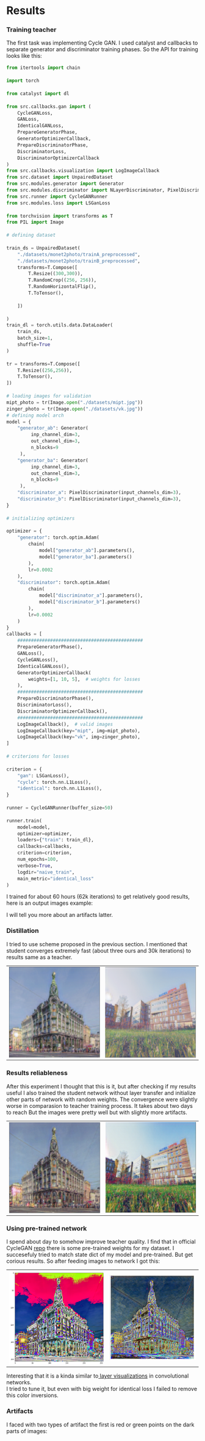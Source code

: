 # Results

### Training teacher

The first task was implementing Cycle GAN. I used catalyst and callbacks to separate generator and discriminator training phases. So the API for training looks like this:

```python
from itertools import chain

import torch

from catalyst import dl

from src.callbacks.gan import (
    CycleGANLoss,
    GANLoss,
    IdenticalGANLoss,
    PrepareGeneratorPhase,
    GeneratorOptimizerCallback,
    PrepareDiscriminatorPhase,
    DiscriminatorLoss,
    DiscriminatorOptimizerCallback
)
from src.callbacks.visualization import LogImageCallback
from src.dataset import UnpairedDataset
from src.modules.generator import Generator
from src.modules.discriminator import NLayerDiscriminator, PixelDiscriminator
from src.runner import CycleGANRunner
from src.modules.loss import LSGanLoss

from torchvision import transforms as T
from PIL import Image

# defining dataset

train_ds = UnpairedDataset(
    "./datasets/monet2photo/trainA_preprocessed",
    "./datasets/monet2photo/trainB_preprocessed",
    transforms=T.Compose([
        T.Resize((300,300)),
        T.RandomCrop((256, 256)),
        T.RandomHorizontalFlip(),
        T.ToTensor(),
        
    ])
    
)
train_dl = torch.utils.data.DataLoader(
    train_ds,
    batch_size=1,
    shuffle=True
)

tr = transforms=T.Compose([
    T.Resize((256,256)),
    T.ToTensor(),
])

# loading images for validation
mipt_photo = tr(Image.open("./datasets/mipt.jpg"))
zinger_photo = tr(Image.open("./datasets/vk.jpg"))
# defining model arch
model = {
    "generator_ab": Generator(
         inp_channel_dim=3, 
         out_channel_dim=3,
         n_blocks=9
     ),
    "generator_ba": Generator(
         inp_channel_dim=3, 
         out_channel_dim=3,
         n_blocks=9
     ),
    "discriminator_a": PixelDiscriminator(input_channels_dim=3),
    "discriminator_b": PixelDiscriminator(input_channels_dim=3),
}

# initializing optimizers

optimizer = {
    "generator": torch.optim.Adam(
        chain(
            model["generator_ab"].parameters(),
            model["generator_ba"].parameters()
        ),
        lr=0.0002
    ),
    "discriminator": torch.optim.Adam(
        chain(
            model["discriminator_a"].parameters(),
            model["discriminator_b"].parameters()
        ),
        lr=0.0002
    )
}
callbacks = [
    ##############################################
    PrepareGeneratorPhase(),
    GANLoss(),
    CycleGANLoss(),
    IdenticalGANLoss(),
    GeneratorOptimizerCallback(
        weights=[1, 10, 5],  # weights for losses
    ),
    ##############################################
    PrepareDiscriminatorPhase(),
    DiscriminatorLoss(),
    DiscriminatorOptimizerCallback(),
    ##############################################
    LogImageCallback(),  # valid images
    LogImageCallback(key="mipt", img=mipt_photo),
    LogImageCallback(key="vk", img=zinger_photo),
]

# criterions for losses

criterion = {
    "gan": LSGanLoss(),
    "cycle": torch.nn.L1Loss(),
    "identical": torch.nn.L1Loss(),
}

runner = CycleGANRunner(buffer_size=50)

runner.train(
    model=model,
    optimizer=optimizer,
    loaders={"train": train_dl},
    callbacks=callbacks,
    criterion=criterion,
    num_epochs=100,
    verbose=True,
    logdir="naive_train",
    main_metric="identical_loss"
)
```

I trained for about 60 hours \(62k iterations\) to get relatively good results, here is an output images example:

I will tell you more about an artifacts latter.

### Distillation

I tried to use scheme proposed in the previous section. I mentioned that student converges extremely fast \(about three ours and 30k iterations\) to results same as a teacher.

|  |  |
| :--- | :--- |
| ![](.gitbook/assets/snimok-ekrana-2020-09-23-v-23.50.00.png)   | ![](.gitbook/assets/snimok-ekrana-2020-09-23-v-23.50.13.png) |

### Results reliableness

After this experiment I thought that this is it, but after checking if my results useful I also trained the student network without layer transfer and initialize other parts of network with random weights. The convergence were slightly worse in comparasion to teacher training process. It takes about two days to reach  But the images were pretty well but with slightly more artifacts.

|  |  |
| :--- | :--- |
| ![](.gitbook/assets/snimok-ekrana-2020-09-23-v-23.42.24.png)  | ![](.gitbook/assets/snimok-ekrana-2020-09-23-v-23.43.26.png)  |

### Using pre-trained network

I spend about day to somehow improve teacher quality. I find that in official CycleGAN [repo](https://github.com/junyanz/pytorch-CycleGAN-and-pix2pix) there is some pre-trained weights for my dataset. I succesefuly tried to match state dict of my model and pre-trained. But get corious results. So after feeding images to network I got this:

|  |  |
| :--- | :--- |
|  ![](.gitbook/assets/snimok-ekrana-2020-09-23-v-21.35.05.png)  | ![](.gitbook/assets/snimok-ekrana-2020-09-23-v-22.29.01%20%281%29.png)  |

Interesting that it is a kinda similar to[ layer visualizations](https://distill.pub/2017/feature-visualization/) in convolutional networks.  
I tried to tune it, but even with big weight for identical loss I failed to remove this color inversions.

### Artifacts

I faced with two types of artifact the first is red or green points on the dark parts of images:



